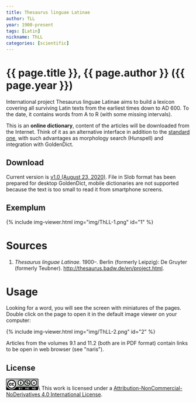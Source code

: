 ```yaml
---
title: Thesaurus linguae Latinae
author: TLL
year: 1900-present
tags: [Latin]
nickname: ThLL
categories: [scientific]
---
```

# {{ page.title }}, {{ page.author }} ({{ page.year }})

International project Thesaurus linguae Latinae aims to build a lexicon covering all surviving Latin texts from the earliest times down to AD 600. To the date, it contains words from A to R (with some missing intervals).

This is an **online dictionary**, content of the articles will be downloaded from the Internet. Think of it as an alternative interface in addition to the [standard one][2], with such advantages as morphology search (Hunspell) and integration with GoldenDict.


## Download

Current version is [v1.0 (August 23, 2020)][1]. File in Slob format has been prepared for desktop GoldenDict, mobile dictionaries are not supported because the text is too small to read it from smartphone screens.


## Exemplum

{% include img-viewer.html img="img/ThLL-1.png" id="1" %}


# Sources

1. _Thesaurus linguae Latinae._ 1900–. Berlin (formerly Leipzig): De Gruyter (formerly Teubner). <http://thesaurus.badw.de/en/project.html>.


# Usage

Looking for a word, you will see the screen with miniatures of the pages. Double click on the page to open it in the default image viewer on your computer:

{% include img-viewer.html img="img/ThLL-2.png" id="2" %}

Articles from the volumes 9.1 and 11.2 (both are in PDF format) contain links to be open in web browser (see "naris").


## License

[![CC BY-NC-ND](/assets/img/license-by-nc-nd.png)](https://creativecommons.org/licenses/by-nc-nd/4.0/)\\
This work is licensed under a [Attribution-NonCommercial-NoDerivatives 4.0 International License](https://creativecommons.org/licenses/by-nc-nd/4.0/).


[1]: https://github.com/nikita-moor/latin-dictionary/releases/tag/2020-08-23
[2]: http://publikationen.badw.de/en/thesaurus/lemmata
